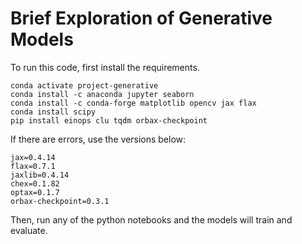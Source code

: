# Brief Exploration of Generative Models

To run this code, first install the requirements.
```
conda activate project-generative
conda install -c anaconda jupyter seaborn
conda install -c conda-forge matplotlib opencv jax flax
conda install scipy
pip install einops clu tqdm orbax-checkpoint
```
If there are errors, use the versions below:
```
jax=0.4.14
flax=0.7.1
jaxlib=0.4.14
chex=0.1.82
optax=0.1.7
orbax-checkpoint=0.3.1
```

Then, run any of the python notebooks and the models will train and evaluate.
